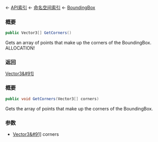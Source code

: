 ← [API索引](Api-Index) ← [命名空间索引](Namespace-Index) ← [BoundingBox](VRageMath.BoundingBox)

### 概要

```csharp
public Vector3[] GetCorners()
```

Gets an array of points that make up the corners of the BoundingBox. ALLOCATION!

### 返回

[Vector3&#91&#93;](VRageMath.Vector3&#91&#93;)

### 概要

```csharp
public void GetCorners(Vector3[] corners)
```

Gets the array of points that make up the corners of the BoundingBox.

### 参数

* [Vector3&#91&#93;](VRageMath.Vector3&#91&#93;) corners
